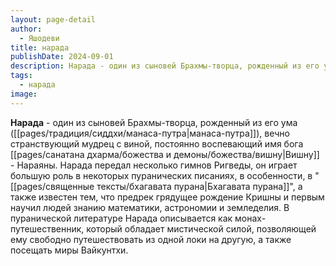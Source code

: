 ```yaml
---
layout: page-detail
author:
  - Яшодеви
title: нарада
publishDate: 2024-09-01
description: Нарада - один из сыновей Брахмы-творца, рожденный из его ума (манаса-путра), вечно странствующий мудрец с виной, постоянно воспевающий имя бога Вишну - Нараяны.
tags:
  - нарада
image:
---
```

**Нарада** - один из сыновей Брахмы-творца, рожденный из его ума ([[pages/традиция/сиддхи/манаса-путра|манаса-путра]]), вечно странствующий мудрец с виной, постоянно воспевающий имя бога [[pages/санатана дхарма/божества и демоны/божества/вишну|Вишну]] - Нараяны. Нарада передал несколько гимнов Ригведы, он играет большую роль в некоторых пуранических писаниях, в особенности, в "[[pages/священные тексты/бхагавата пурана|Бхагавата пурана]]", а также известен тем, что предрек грядущее рождение Кришны и первым научил людей знанию математики, астрономии и земледелия. В пуранической литературе Нарада описывается как монах-путешественник, который обладает мистической силой, позволяющей ему свободно путешествовать из одной локи на другую, а также посещать миры Вайкунтхи.

